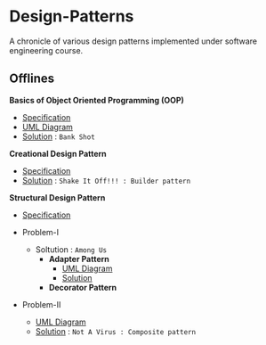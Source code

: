 # Design-Patterns
A chronicle of various design patterns implemented under software engineering course.

## Offlines
 **Basics of Object Oriented Programming (OOP)** 
 - [Specification](/Offlines/Offline_1/Offline1_OOP.pdf)
 - [UML Diagram](/Offlines/Offline_1/Banking%20System/2005020.pdf)
 - [Solution](/Offlines/Offline_1/Bank%20Shot/) : `Bank Shot`

 **Creational Design Pattern**
 - [Specification](/Offlines/Offline_2/CSE308Offline2.pdf)
 - [Solution](/Offlines/Offline_2/Shake%20It%20Off!!!/) : `Shake It Off!!! : Builder pattern`

 **Structural Design Pattern**
 - [Specification](/Offlines/Offline_3/CSE308_Structural_Design_Pattern.pdf)
 - Problem-I
	- Soltution : `Among Us`
		- **Adapter Pattern**
			- [UML Diagram](/Offlines/Offline_3/Among%20Us%20Adapter/Among%20Us%20Adapter.pdf)
			- [Solution](/Offlines/Offline_3/Among%20Us%20Adapter/)
		- **Decorator Pattern**
			
 - Problem-II
	- [UML Diagram](/Offlines/Offline_3/Not%20A%20Virus/Not%20A%20Virus.pdf)
	- [Solution](/Offlines/Offline_3/Not%20A%20Virus/) : `Not A Virus : Composite pattern`